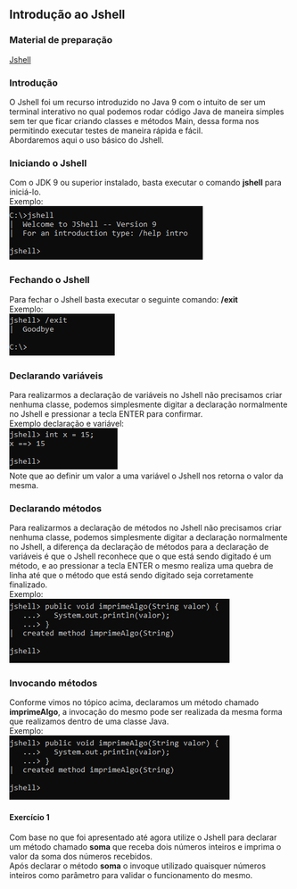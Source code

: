 ## Introdução ao Jshell

### Material de preparação
[Jshell](https://imasters.com.br/desenvolvimento/introducao-ao-java-9-jshell)<br/>


### Introdução
O Jshell foi um recurso introduzido no Java 9 com o intuito de ser um terminal interativo no qual podemos rodar código Java de maneira simples 
sem ter que ficar criando classes e métodos Main, dessa forma nos permitindo executar testes de maneira rápida e fácil.<br/>
Abordaremos aqui o uso básico do Jshell.


### Iniciando o Jshell
Com o JDK 9 ou superior instalado, basta executar o comando **jshell** para iniciá-lo.<br/>
Exemplo:<br/>
<img src="https://github.com/corelioBH/design-app-java/blob/master/Novos%20Releases%20Java/src/laboratorio1/parte1/exemplos/exemplo1.PNG"/>

### Fechando o Jshell
Para fechar o Jshell basta executar o seguinte comando: **/exit**<br/>
Exemplo:<br/>
<img src="https://github.com/corelioBH/design-app-java/blob/master/Novos%20Releases%20Java/src/laboratorio1/parte1/exemplos/exemplo2.PNG"/>

### Declarando variáveis
Para realizarmos a declaração de variáveis no Jshell não precisamos criar nenhuma classe, podemos simplesmente digitar a declaração normalmente no Jshell e pressionar a tecla ENTER para confirmar.<br/>
Exemplo declaração e variável:<br/> 
<img src="https://github.com/corelioBH/design-app-java/blob/master/Novos%20Releases%20Java/src/laboratorio1/parte1/exemplos/exemplo3.PNG"/><br/>
Note que ao definir um valor a uma variável o Jshell nos retorna o valor da mesma.

### Declarando métodos
Para realizarmos a declaração de métodos no Jshell não precisamos criar nenhuma classe, podemos simplesmente digitar a declaração normalmente no Jshell, a diferença da declaração de métodos para a 
declaração de variáveis é que o Jshell reconhece que o que está sendo digitado é um método, e ao pressionar a tecla ENTER o mesmo realiza uma quebra de linha até que o método que está 
sendo digitado seja corretamente finalizado.<br/>
Exemplo:<br/>
<img src="https://github.com/corelioBH/design-app-java/blob/master/Novos%20Releases%20Java/src/laboratorio1/parte1/exemplos/exemplo4.PNG"/>

### Invocando métodos
Conforme vimos no tópico acima, declaramos um método chamado **imprimeAlgo**, a invocação do mesmo pode ser realizada da mesma forma que realizamos dentro de uma classe Java.<br/>
Exemplo:<br/>
<img src="https://github.com/corelioBH/design-app-java/blob/master/Novos%20Releases%20Java/src/laboratorio1/parte1/exemplos/exemplo4.PNG"/>

#### Exercício 1
Com base no que foi apresentado até agora utilize o Jshell para declarar um método chamado **soma** que receba dois números inteiros e imprima o valor da soma dos números recebidos.<br/>
Após declarar o método **soma** o invoque utilizado quaisquer números inteiros como parâmetro para validar o funcionamento do mesmo.

